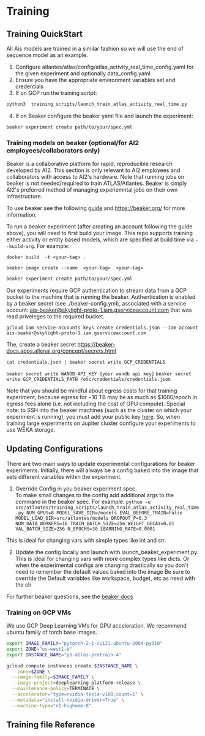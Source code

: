 # Training

## Training QuickStart

All Ais models are trained in a similar fashion so we will use the end of sequence model as an example.


1. Configure atlantes/atlas/config/atlas_activity_real_time_config.yaml for the given experiment and optionally data_config.yaml
2. Ensure you have the appropriate environment variables set and credentials
3.  If on GCP run the training script:

```bash
python3  training_scripts/launch_train_atlas_activity_real_time.py
```
4. If on Beaker configure the beaker yaml file and launch the experiment:

```bash
beaker experiment create path/to/your/spec.yml
```


### Training models on beaker (optional/for AI2 employees/collaborators only)

Beaker is a collaborative platform for rapid, reproducible research developed by AI2. This section is only relevant to AI2 employees and collaborators with access to AI2's hardware. Note that running jobs on beaker is not needed/required to train ATLAS/Atlantes. Beaker is simply AI2's preferred method of managing experiemntal jobs on their own infrastructure.

To use beaker see the following [guide](https://beaker-docs.apps.allenai.org/) and https://beaker.org/ for more information.

To run a beaker experiment (after creating an account following the guide above), you will need to first build your image. This repo supports training either activity or entity based models, which are specified at build time via `--build-arg`. For example:


`docker build  -t <your-tag> .`


`beaker image create --name  <your-tag>  <your-tag>`

```bash
beaker experiment create path/to/your/spec.yml
```

Our experiments require GCP authentication to stream data from a GCP bucket to the machine that is running the beaker. Authentication is enabled by a beaker secret (see ./beaker-config.yml), associated with a service account: ais-beaker@skylight-proto-1.iam.gserviceaccount.com that was read priveleges to the required bucket.

`gcloud iam service-accounts keys create credentials.json --iam-account ais-beaker@skylight-proto-1.iam.gserviceaccount.com`

The, create a beaker secret https://beaker-docs.apps.allenai.org/concept/secrets.html

`cat credentials.json | beaker secret write GCP_CREDENTIALS`

`beaker secret write WANDB_API_KEY {your wandb api key}`
`beaker secret write GCP_CREDENTIALS_PATH /etc/credentials/credentials.json`

Note that you should be mindful about egress costs for that training experiment, because egress for ~10 TB may be as much as $1000/epoch in egress fees alone (i.e. not including the cost of GPU compute). Special note: to SSH into the beaker machines (such as the cluster on which your experiment is running), you must add your public key [here](https://bridge.allenai.org/ssh). So, when training large experiments on Jupiter cluster configure your experiments to use WEKA storage.


## Updating Configurations

There are two main ways to update experimental configurations for beaker experiments. Initially, there will always be a config baked into the image that sets different variables within the experiment.

1. Override Config in you beaker experiment spec. \
  To make small changes to the config add additional args to the command in the beaker spec. For example:
  `python -u src/atlantes/training_scripts/launch_train_atlas_activity_real_time.py NUM_GPUS=8 MODEL_SAVE_DIR=/models EVAL_BEFORE_TRAIN=False MODEL_LOAD_DIR=src/atlantes/models DROPOUT_P=0.3 NUM_DATA_WORKERS=16 TRAIN_BATCH_SIZE=256 WEIGHT_DECAY=0.01 VAL_BATCH_SIZE=256 N_EPOCHS=30 LEARNING_RATE=0.0001 `

  This is ideal for changing vars with simple types like int and str.

2. Update the config locally and launch with launch_beaker_experiment.py. \
  This is ideal for changing vars with more complex types like dicts.
  Or when the experimental configs are changing drastically so you don't need to remember the default values baked into the image
  Be sure to override the Default variables like workspace, budget, etc as need with the cli

For further beaker questions, see the [beaker docs](https://beaker-docs.apps.allenai.org/)



### Training on GCP VMs

We use GCP Deep Learning VMs for GPU acceleration. We recommend ubuntu family of torch base images.

```bash
export IMAGE_FAMILY="pytorch-2-1-cu121-ubuntu-2004-py310"
export ZONE="us-west1-b"
export INSTANCE_NAME="pb-atlas-pretrain-4"

gcloud compute instances create $INSTANCE_NAME \
  --zone=$ZONE \
  --image-family=$IMAGE_FAMILY \
  --image-project=deeplearning-platform-release \
  --maintenance-policy=TERMINATE \
  --accelerator="type=nvidia-tesla-v100,count=1" \
  --metadata="install-nvidia-driver=True" \
  --machine-type="n1-highmem-8"
```







## Training file Reference
